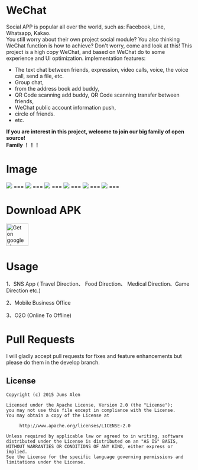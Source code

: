 WeChat
===
Social APP is popular all over the world, such as: Facebook, Line, Whatsapp, Kakao.     
You still worry about their own project social module? You also thinking WeChat function is how to achieve? Don't worry, come and look at this!
This project is a high copy WeChat, and based on WeChat do to some experience and UI optimization. implementation features:  
-  The text chat between friends, expression, video calls, voice, the voice call, send a file, etc. 
-  Group chat, 
-  from the address book add buddy,
-  QR Code scanning add buddy, QR Code scanning transfer between friends, 
-  WeChat public account information push, 
-  circle of friends.
-  etc.      

**If you are interest in this project, welcome to join our big family of open source!    
Family ！！！**
 

Image
===
<img   src="http://ww3.sinaimg.cn/bmiddle/6705567egw1et8fc3m0htj20m80zktbd.jpg" />
===
<img   src="http://ww4.sinaimg.cn/bmiddle/6705567egw1etggaa9ukfj20m80zk0vr.jpg" />
===
  <img   src="http://ww4.sinaimg.cn/bmiddle/6705567egw1etggabfdurj20m80zktb5.jpg" />
===
  <img   src="http://ww3.sinaimg.cn/bmiddle/6705567egw1esyv3c1r6yj20m80zkq5c.jpg" />
===
  <img   src="http://ww2.sinaimg.cn/bmiddle/6705567egw1esyv3ld96kj20m80zkjtk.jpg" />
===
 <img   src="http://ww3.sinaimg.cn/bmiddle/6705567egw1et8f8o8tkpj20m80zkdi7.jpg" />
===
 

Download APK
===

<a href="https://raw.githubusercontent.com/motianhuo/wechat/master/WeChat/bin/WeChat.apk">
 <img src="https://camo.githubusercontent.com/bdaf711a93d64d0bb5e5abfc346a8b84ea47f164/68747470733a2f2f706c61792e676f6f676c652e636f6d2f696e746c2f656e5f75732f6261646765732f696d616765732f67656e657269632f656e2d706c61792d62616467652e706e67" alt="Get on google play" height="60" border="0" data-canonical-src="https://play.google.com/intl/en_us/badges/images/generic/en-play-badge.png" style="max-width:100%;">
</a>


Usage
===
 1、SNS App ( Travel Direction、 Food Direction、 Medical Direction、Game Direction etc.)     
 
 2、Mobile Business Office

 3、O2O (Online To Offline)
 
Pull Requests
===
I will gladly accept pull requests for fixes and feature enhancements but please do them in the develop branch.

License
-------
    Copyright (c) 2015 Juns Alen

    Licensed under the Apache License, Version 2.0 (the "License");
    you may not use this file except in compliance with the License.
    You may obtain a copy of the License at

         http://www.apache.org/licenses/LICENSE-2.0

    Unless required by applicable law or agreed to in writing, software
    distributed under the License is distributed on an "AS IS" BASIS,
    WITHOUT WARRANTIES OR CONDITIONS OF ANY KIND, either express or implied.
    See the License for the specific language governing permissions and
    limitations under the License.
